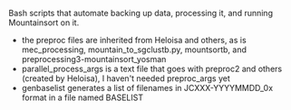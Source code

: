 Bash scripts that automate backing up data, processing it, and running Mountainsort on it.

- the preproc files are inherited from Heloisa and others, as is mec_processing, mountain_to_sgclustb.py, mountsortb, and preprocessing3-mountainsort_yosman
- parallel_process_args is a text file that goes with preproc2 and others (created by Heloisa), I haven't needed preproc_args yet
- genbaselist generates a list of filenames in JCXXX-YYYYMMDD_0x format in a file named BASELIST
